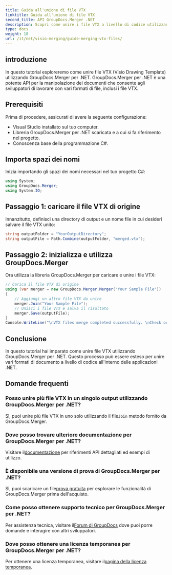 ```yaml
---
title: Guida all'unione di file VTX
linktitle: Guida all'unione di file VTX
second_title: API GroupDocs.Merger .NET
description: Scopri come unire i file VTX a livello di codice utilizzando GroupDocs.Merger per .NET. Guida passo passo con esempi di codice.
type: docs
weight: 18
url: /it/net/visio-merging/guide-merging-vtx-files/
---
```

## introduzione
In questo tutorial esploreremo come unire file VTX (Visio Drawing Template) utilizzando GroupDocs.Merger per .NET. GroupDocs.Merger per .NET è una potente API per la manipolazione dei documenti che consente agli sviluppatori di lavorare con vari formati di file, inclusi i file VTX.
## Prerequisiti
Prima di procedere, assicurati di avere la seguente configurazione:
- Visual Studio installato sul tuo computer.
- Libreria GroupDocs.Merger per .NET scaricata e a cui si fa riferimento nel progetto.
- Conoscenza base della programmazione C#.

## Importa spazi dei nomi
Inizia importando gli spazi dei nomi necessari nel tuo progetto C#:
```csharp
using System; 
using GroupDocs.Merger;
using System.IO;
```
## Passaggio 1: caricare il file VTX di origine
Innanzitutto, definisci una directory di output e un nome file in cui desideri salvare il file VTX unito:
```csharp
string outputFolder = "YourOutputDirectory";
string outputFile = Path.Combine(outputFolder, "merged.vtx");
```
## Passaggio 2: inizializza e utilizza GroupDocs.Merger
Ora utilizza la libreria GroupDocs.Merger per caricare e unire i file VTX:
```csharp
// Carica il file VTX di origine
using (var merger = new GroupDocs.Merger.Merger("Your Sample File"))
{
    // Aggiungi un altro file VTX da unire
    merger.Join("Your Sample File");
    // Unisci i file VTX e salva il risultato
    merger.Save(outputFile);
}
Console.WriteLine("\nVTX files merge completed successfully. \nCheck output in {0}", outputFolder);
```

## Conclusione
In questo tutorial hai imparato come unire file VTX utilizzando GroupDocs.Merger per .NET. Questo processo può essere esteso per unire vari formati di documento a livello di codice all'interno delle applicazioni .NET.

## Domande frequenti
### Posso unire più file VTX in un singolo output utilizzando GroupDocs.Merger per .NET?
 Sì, puoi unire più file VTX in uno solo utilizzando il file`Join` metodo fornito da GroupDocs.Merger.
### Dove posso trovare ulteriore documentazione per GroupDocs.Merger per .NET?
 Visitare il[documentazione](https://reference.groupdocs.com/merger/net/) per riferimenti API dettagliati ed esempi di utilizzo.
### È disponibile una versione di prova di GroupDocs.Merger per .NET?
 Sì, puoi scaricare un file[prova gratuita](https://releases.groupdocs.com/) per esplorare le funzionalità di GroupDocs.Merger prima dell'acquisto.
### Come posso ottenere supporto tecnico per GroupDocs.Merger per .NET?
 Per assistenza tecnica, visitare il[Forum di GroupDocs](https://forum.groupdocs.com/c/merger/32) dove puoi porre domande e interagire con altri sviluppatori.
### Dove posso ottenere una licenza temporanea per GroupDocs.Merger per .NET?
 Per ottenere una licenza temporanea, visitare il[pagina della licenza temporanea](https://purchase.groupdocs.com/temporary-license/).
